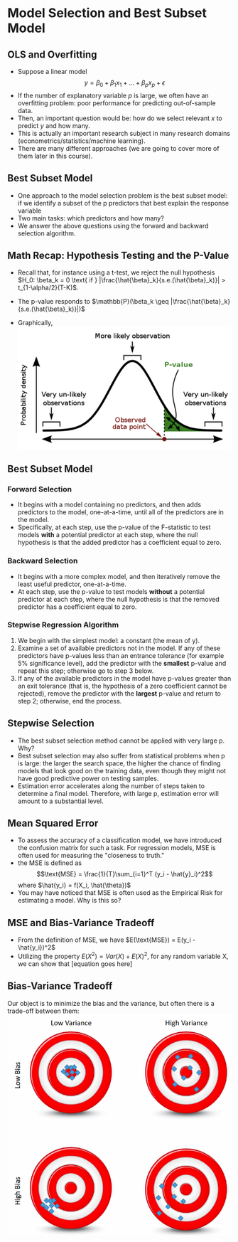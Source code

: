 # Model Selection and Best Subset Model
## OLS and Overfitting
- Suppose a linear model  $$y = \beta_0 + \beta_1 x_1 + \text{...} + \beta_p x_p + \epsilon$$
- If the number of explanatory variable $p$ is large, we often have an overfitting problem: poor performance for predicting out-of-sample data.
- Then, an important question would be: how do we select relevant $x$ to predict $y$ and how many.
- This is actually an important research subject in many research domains (econometrics/statistics/machine learning).
- There are many different approaches (we are going to cover more of them later in this course).

## Best Subset Model
- One approach to the model selection problem is the best subset model: if we identify a subset of the p predictors that best explain the response variable
- Two main tasks: which predictors and how many?
- We answer the above questions using the forward and backward selection algorithm.

## Math Recap: Hypothesis Testing and the P-Value
- Recall that, for instance using a t-test, we reject the null hypothesis  $H_0: \beta_k = 0 \text{ if } |\frac{\hat{\beta}_k}{s.e.(\hat{\beta}_k)}| > t_{1-\alpha/2}(T-K)$.
- The p-value responds to $\mathbb{P}(\beta_k \geq |\frac{\hat{\beta}_k}{s.e.(\hat{\beta}_k)}|)$

- Graphically,
![alt text](image-5.png)

## Best Subset Model 
### Forward Selection
- It begins with a model containing no predictors, and then adds predictors to the model, one-at-a-time, until all of the predictors are in the model.
- Specifically, at each step, use the p-value of the F-statistic to test models **with** a potential predictor at each step, where the null hypothesis is that the added predictor has a coefficient equal to zero.

### Backward Selection
- It begins with a more complex model, and then iteratively remove the least useful predictor, one-at-a-time.
- At each step, use the p-value to test models **without** a potential predictor at each step, where the null hypothesis is that the removed predictor has a coefficient equal to zero.

### Stepwise Regression Algorithm
1. We begin with the simplest model: a constant (the mean of y).
2. Examine a set of available predictors not in the model. If any of these predictors have p-values less than an entrance tolerance (for example 5% significance level), add the predictor with the **smallest** p-value and repeat this step; otherwise go to step 3 below.
3. If any of the available predictors in the model have p-values greater than an exit tolerance (that is, the hypothesis of a zero coefficient cannot be rejected), remove the predictor with the **largest** p-value and return to step 2; otherwise, end the process.

## Stepwise Selection
- The best subset selection method cannot be applied with very large p. Why?
- Best subset selection may also suffer from statistical problems when p is large: the larger the search space, the higher the chance of finding models that look good on the training data, even though they might not have good predictive power on testing samples.
- Estimation error accelerates along the number of steps taken to determine a final model. Therefore, with large p, estimation error will amount to a substantial level.

## Mean Squared Error
- To assess the accuracy of a classification model, we have introduced the confusion matrix for such a task. For regression models, MSE is often used for measuring the "closeness to truth."
- the MSE is defined as  $$\text{MSE} = \frac{1}{T}\sum_{i=1}^T (y_i - \hat{y}_i)^2$$
    where $\hat{y_i} = f(X_i, \hat{\theta})$
- You may have noticed that MSE is often used as the Empirical Risk for estimating a model. Why is this so?

## MSE and Bias-Variance Tradeoff
- From the definition of MSE, we have $E(\text{MSE}) = E(y_i - \hat{y_i})^2$
- Utilizing the property $E(X^2) = Var(X) + E(X)^2$, for any random variable X, we can show that [equation goes here]

## Bias-Variance Tradeoff
Our object is to minimize the bias and the variance, but often there is a trade-off between them:
![alt text](image-6.png)